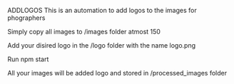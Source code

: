 ADDLOGOS
This is an automation to add logos to the images for phographers

Simply copy all images to /images folder atmost 150

Add your disired logo in the /logo folder with the name logo.png

Run npm start

All your images will be added logo and stored in /processed_images folder
